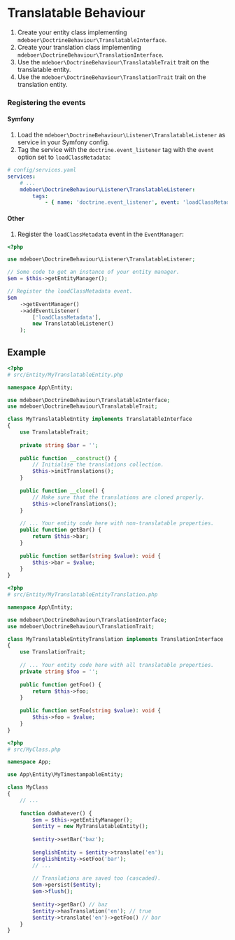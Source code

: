 # Translatable Behaviour

1. Create your entity class implementing `mdeboer\DoctrineBehaviour\TranslatableInterface`.
2. Create your translation class implementing `mdeboer\DoctrineBehaviour\TranslationInterface`.
3. Use the `mdeboer\DoctrineBehaviour\TranslatableTrait` trait on the translatable entity.
4. Use the `mdeboer\DoctrineBehaviour\TranslationTrait` trait on the translation entity.

### Registering the events

#### Symfony

1. Load the `mdeboer\DoctrineBehaviour\Listener\TranslatableListener` as service in your Symfony config.
2. Tag the service with the `doctrine.event_listener` tag with the `event` option set to `loadClassMetadata`:

```yaml
# config/services.yaml
services:
    # ...
    mdeboer\DoctrineBehaviour\Listener\TranslatableListener:
        tags:
            - { name: 'doctrine.event_listener', event: 'loadClassMetadata' }
```

#### Other

1. Register the `loadClassMetadata` event in the `EventManager`:

```php
<?php

use mdeboer\DoctrineBehaviour\Listener\TranslatableListener;

// Some code to get an instance of your entity manager.
$em = $this->getEntityManager();

// Register the loadClassMetadata event.
$em
    ->getEventManager()
    ->addEventListener(
        ['loadClassMetadata'],
        new TranslatableListener()
    );
```

## Example

```php
<?php
# src/Entity/MyTranslatableEntity.php

namespace App\Entity;

use mdeboer\DoctrineBehaviour\TranslatableInterface;
use mdeboer\DoctrineBehaviour\TranslatableTrait;

class MyTranslatableEntity implements TranslatableInterface
{
    use TranslatableTrait;
    
    private string $bar = '';
    
    public function __construct() {
        // Initialise the translations collection.
        $this->initTranslations();
    }
    
    public function __clone() {
        // Make sure that the translations are cloned properly.
        $this->cloneTranslations();
    }
    
    // ... Your entity code here with non-translatable properties.
    public function getBar() {
        return $this->bar;
    }
    
    public function setBar(string $value): void {
        $this->bar = $value;
    }
}
```

```php
<?php
# src/Entity/MyTranslatableEntityTranslation.php

namespace App\Entity;

use mdeboer\DoctrineBehaviour\TranslationInterface;
use mdeboer\DoctrineBehaviour\TranslationTrait;

class MyTranslatableEntityTranslation implements TranslationInterface
{
    use TranslationTrait;
    
    // ... Your entity code here with all translatable properties.
    private string $foo = '';
    
    public function getFoo() {
        return $this->foo;
    }
    
    public function setFoo(string $value): void {
        $this->foo = $value;
    }
}
```

```php
<?php
# src/MyClass.php

namespace App;

use App\Entity\MyTimestampableEntity;

class MyClass
{
    // ...
    
    function doWhatever() {
        $em = $this->getEntityManager();
        $entity = new MyTranslatableEntity();
        
        $entity->setBar('baz');
        
        $englishEntity = $entity->translate('en');
        $englishEntity->setFoo('bar');
        // ...
        
        // Translations are saved too (cascaded).
        $em->persist($entity);
        $em->flush();
        
        $entity->getBar() // baz
        $entity->hasTranslation('en'); // true
        $entity->translate('en')->getFoo() // bar
    }
}
```
